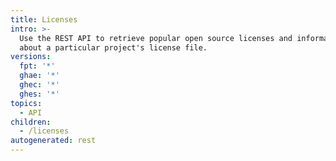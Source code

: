 ```yaml
---
title: Licenses
intro: >-
  Use the REST API to retrieve popular open source licenses and information
  about a particular project's license file.
versions:
  fpt: '*'
  ghae: '*'
  ghec: '*'
  ghes: '*'
topics:
  - API
children:
  - /licenses
autogenerated: rest
---
```


<!-- Content after this section is automatically generated -->
